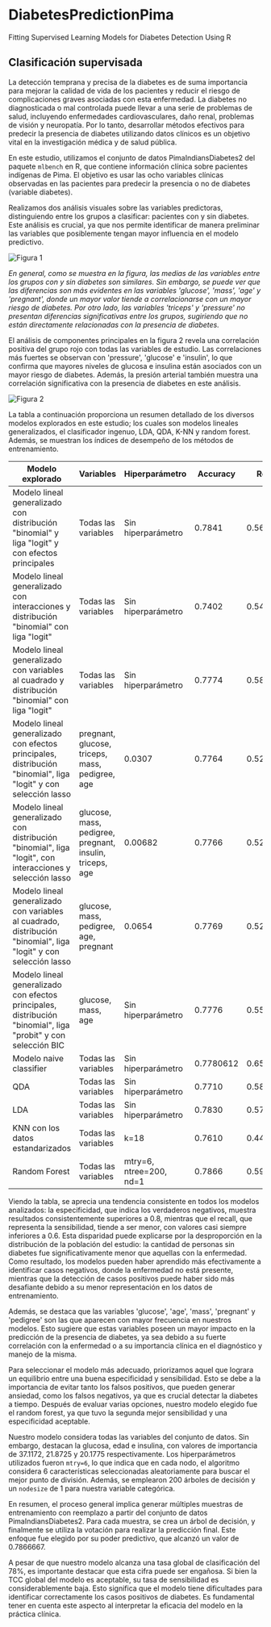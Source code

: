 
# DiabetesPredictionPima
Fitting Supervised Learning Models for Diabetes Detection Using R

## Clasificación supervisada

La detección temprana y precisa de la diabetes es de suma importancia para mejorar la calidad de vida de los pacientes y reducir el riesgo de complicaciones graves asociadas con esta enfermedad. La diabetes no diagnosticada o mal controlada puede llevar a una serie de problemas de salud, incluyendo enfermedades cardiovasculares, daño renal, problemas de visión y neuropatía. Por lo tanto, desarrollar métodos efectivos para predecir la presencia de diabetes utilizando datos clínicos es un objetivo vital en la investigación médica y de salud pública.

En este estudio, utilizamos el conjunto de datos PimaIndiansDiabetes2 del paquete `mlbench` en R, que contiene información clínica sobre pacientes indígenas de Pima. El objetivo es usar las ocho variables clínicas observadas en las pacientes para predecir la presencia o no de diabetes (variable diabetes).

Realizamos dos análisis visuales sobre las variables predictoras, distinguiendo entre los grupos a clasificar: pacientes con y sin diabetes. Este análisis es crucial, ya que nos permite identificar de manera preliminar las variables que posiblemente tengan mayor influencia en el modelo predictivo.

![Figura 1](Imagenes/Plot%202.1%20de%20la%20tarea%203%20del%20seminario.jpeg)

*En general, como se muestra en la figura, las medias de las variables entre los grupos con y sin diabetes son similares. Sin embargo, se puede ver que las diferencias son más evidentes en las variables 'glucose', 'mass', 'age' y 'pregnant', donde un mayor valor tiende a correlacionarse con un mayor riesgo de diabetes. Por otro lado, las variables 'triceps' y 'pressure' no presentan diferencias significativas entre los grupos, sugiriendo que no están directamente relacionadas con la presencia de diabetes.*

El análisis de componentes principales en la figura 2 revela una correlación positiva del grupo rojo con todas las variables de estudio. Las correlaciones más fuertes se observan con 'pressure', 'glucose' e 'insulin', lo que confirma que mayores niveles de glucosa e insulina están asociados con un mayor riesgo de diabetes. Además, la presión arterial también muestra una correlación significativa con la presencia de diabetes en este análisis.

![Figura 2](Imagenes/pcejer4.jpg)

La tabla a continuación proporciona un resumen detallado de los diversos modelos explorados en este estudio; los cuales son modelos lineales generalizados, el clasificador ingenuo, LDA, QDA, K-NN y random forest. Además, se muestran los índices de desempeño de los métodos de entrenamiento.

| Modelo explorado | Variables | Hiperparámetro | Accuracy | Recall | Specificity |
|------------------|-----------|----------------|----------|--------|-------------|
| Modelo lineal generalizado con distribución "binomial" y liga "logit" y con efectos principales | Todas las variables | Sin hiperparámetro | 0.7841 | 0.5676 | 0.8923 |
| Modelo lineal generalizado con interacciones y distribución "binomial" con liga "logit" | Todas las variables | Sin hiperparámetro | 0.7402 | 0.5438 | 0.8384 |
| Modelo lineal generalizado con variables al cuadrado y distribución "binomial" con liga "logit" | Todas las variables | Sin hiperparámetro | 0.7774 | 0.5869 | 0.8726 |
| Modelo lineal generalizado con efectos principales, distribución "binomial", liga "logit" y con selección lasso | pregnant, glucose, triceps, mass, pedigree, age | 0.0307 | 0.7764 | 0.52 | 0.9046 |
| Modelo lineal generalizado con distribución "binomial", liga "logit", con interacciones y selección lasso | glucose, mass, pedigree, pregnant, insulin, triceps, age | 0.00682 | 0.7766 | 0.5238 | 0.9030 |
| Modelo lineal generalizado con variables al cuadrado, distribución "binomial", liga "logit" y con selección lasso | glucose, mass, pedigree, age, pregnant | 0.0654 | 0.7769 | 0.5276 | 0.9015 |
| Modelo lineal generalizado con efectos principales, distribución "binomial", liga "probit" y con selección BIC | glucose, mass, age | Sin hiperparámetro | 0.7776 | 0.5561 | 0.8884 |
| Modelo naive classifier | Todas las variables | Sin hiperparámetro | 0.7780612 | 0.6538462 | 0.8396947 |
| QDA | Todas las variables | Sin hiperparámetro | 0.7710 | 0.5892 | 0.8619 |
| LDA | Todas las variables | Sin hiperparámetro | 0.7830 | 0.5707 | 0.8892 |
| KNN con los datos estandarizados | Todas las variables | k=18 | 0.7610 | 0.4461 | 0.9184 |
| Random Forest | Todas las variables | mtry=6, ntree=200, nd=1 | 0.7866 | 0.5976 | 0.8811 |

Viendo la tabla, se aprecia una tendencia consistente en todos los modelos analizados: la especificidad, que indica los verdaderos negativos, muestra resultados consistentemente superiores a 0.8, mientras que el recall, que representa la sensibilidad, tiende a ser menor, con valores casi siempre inferiores a 0.6. Esta disparidad puede explicarse por la desproporción en la distribución de la población del estudio: la cantidad de personas sin diabetes fue significativamente menor que aquellas con la enfermedad. Como resultado, los modelos pueden haber aprendido más efectivamente a identificar casos negativos, donde la enfermedad no está presente, mientras que la detección de casos positivos puede haber sido más desafiante debido a su menor representación en los datos de entrenamiento.

Además, se destaca que las variables 'glucose', 'age', 'mass', 'pregnant' y 'pedigree' son las que aparecen con mayor frecuencia en nuestros modelos. Esto sugiere que estas variables poseen un mayor impacto en la predicción de la presencia de diabetes, ya sea debido a su fuerte correlación con la enfermedad o a su importancia clínica en el diagnóstico y manejo de la misma.

Para seleccionar el modelo más adecuado, priorizamos aquel que lograra un equilibrio entre una buena especificidad y sensibilidad. Esto se debe a la importancia de evitar tanto los falsos positivos, que pueden generar ansiedad, como los falsos negativos, ya que es crucial detectar la diabetes a tiempo. Después de evaluar varias opciones, nuestro modelo elegido fue el random forest, ya que tuvo la segunda mejor sensibilidad y una especificidad aceptable.

Nuestro modelo considera todas las variables del conjunto de datos. Sin embargo, destacan la glucosa, edad e insulina, con valores de importancia de 37.1172, 21.8725 y 20.1775 respectivamente. Los hiperparámetros utilizados fueron `mtry=6`, lo que indica que en cada nodo, el algoritmo considera 6 características seleccionadas aleatoriamente para buscar el mejor punto de división. Además, se emplearon 200 árboles de decisión y un `nodesize` de 1 para nuestra variable categórica.

En resumen, el proceso general implica generar múltiples muestras de entrenamiento con reemplazo a partir del conjunto de datos PimaIndiansDiabetes2. Para cada muestra, se crea un árbol de decisión, y finalmente se utiliza la votación para realizar la predicción final. Este enfoque fue elegido por su poder predictivo, que alcanzó un valor de 0.7866667.

A pesar de que nuestro modelo alcanza una tasa global de clasificación del 78%, es importante destacar que esta cifra puede ser engañosa. Si bien la TCC global del modelo es aceptable, su tasa de sensibilidad es considerablemente baja. Esto significa que el modelo tiene dificultades para identificar correctamente los casos positivos de diabetes. Es fundamental tener en cuenta este aspecto al interpretar la eficacia del modelo en la práctica clínica.
